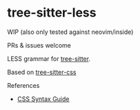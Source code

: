 tree-sitter-less
===============

WIP (also only tested against neovim/inside)

PRs & issues welcome

LESS grammar for [tree-sitter](https://github.com/tree-sitter/tree-sitter).

Based on [tree-sitter-css](https://github.com/tree-sitter/tree-sitter-css)

References

* [CSS Syntax Guide](https://developer.mozilla.org/en-US/docs/Web/CSS/Syntax)
